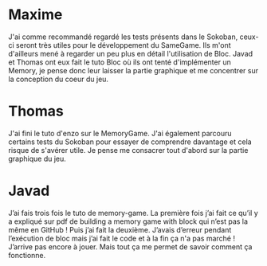# Maxime

J'ai comme recommandé regardé les tests présents dans le Sokoban, ceux-ci seront très utiles pour le développement du SameGame. Ils m'ont d'ailleurs mené à regarder un peu plus en détail l'utilisation de Bloc. Javad et Thomas ont eux fait le tuto Bloc où ils ont tenté d'implémenter un Memory, je pense donc leur laisser la partie graphique et me concentrer sur la conception du coeur du jeu.

# Thomas

J'ai fini le tuto d'enzo sur le MemoryGame. J'ai également parcouru certains tests du Sokoban pour essayer de comprendre davantage et cela risque de s'avérer utile.
Je pense me consacrer tout d'abord sur la partie graphique du jeu.

# Javad 

J’ai fais trois fois le tuto de memory-game. La première fois j’ai fait ce qu’il y a expliqué sur pdf de building a memory game with block qui n’est pas la même en GitHub ! Puis j’ai fait la deuxième. J’avais d’erreur pendant l’exécution de bloc mais j’ai fait le code et à la fin ça n'a pas marché ! J’arrive pas encore à jouer. Mais tout ça me permet de savoir comment ça fonctionne.
